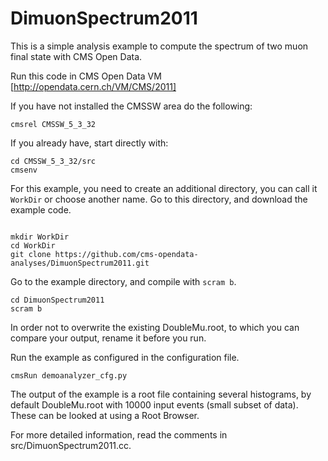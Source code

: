 # DimuonSpectrum2011

This is a simple analysis example to compute the spectrum of two muon final state with CMS Open Data.

Run this code in CMS Open Data VM [http://opendata.cern.ch/VM/CMS/2011]

If you have not installed the CMSSW area do the following:
```
cmsrel CMSSW_5_3_32
```
If you already have, start directly with:

```
cd CMSSW_5_3_32/src
cmsenv
```
For this example, you need to create an additional directory, you can call it `WorkDir` or choose another name.
Go to this directory, and download the example code.

```

mkdir WorkDir
cd WorkDir
git clone https://github.com/cms-opendata-analyses/DimuonSpectrum2011.git

```
Go to the example directory, and compile with `scram b`. 

```
cd DimuonSpectrum2011
scram b
```
In order not to overwrite the existing DoubleMu.root, to which you can compare your output, rename it before you run.

Run the example as configured in the configuration file. 

```
cmsRun demoanalyzer_cfg.py
```
The output of the example is a root file containing several histograms, by default DoubleMu.root with 10000 input events (small subset of data). These can be looked at using a Root Browser.

For more detailed information, read the comments in src/DimuonSpectrum2011.cc.
